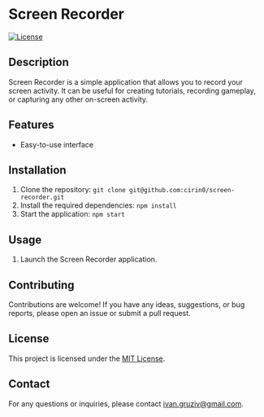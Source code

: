 # Screen Recorder

[![License](https://img.shields.io/badge/license-MIT-blue.svg)](https://opensource.org/licenses/MIT)

## Description

Screen Recorder is a simple application that allows you to record your screen activity. It can be useful for creating tutorials, recording gameplay, or capturing any other on-screen activity.

## Features

- Easy-to-use interface

## Installation

1. Clone the repository: `git clone git@github.com:cirin0/screen-recorder.git`
2. Install the required dependencies: `npm install`
3. Start the application: `npm start`

## Usage

1. Launch the Screen Recorder application.

## Contributing

Contributions are welcome! If you have any ideas, suggestions, or bug reports, please open an issue or submit a pull request.

## License

This project is licensed under the [MIT License](https://opensource.org/licenses/MIT).

## Contact

For any questions or inquiries, please contact [ivan.gruziv@gmail.com](mailto:ivan.gruziv@gmail.com).
